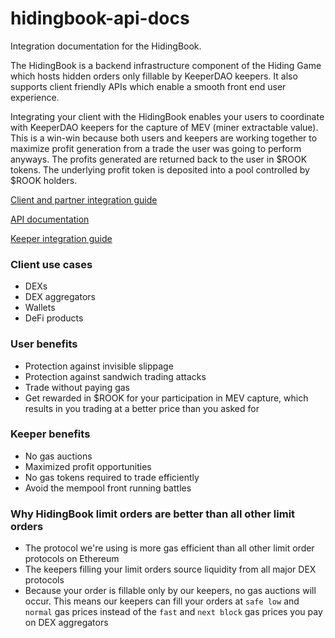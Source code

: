 # hidingbook-api-docs
Integration documentation for the HidingBook. 

The HidingBook is a backend infrastructure component of the Hiding Game which hosts hidden orders only fillable by KeeperDAO keepers. It also supports client friendly APIs which enable a smooth front end user experience.

Integrating your client with the HidingBook enables your users to coordinate with KeeperDAO keepers for the capture of MEV (miner extractable value). This is a win-win because both users and keepers are working together to maximize profit generation from a trade the user was going to perform anyways. The profits generated are returned back to the user in $ROOK tokens. The underlying profit token is deposited into a pool controlled by $ROOK holders.

[Client and partner integration guide](docs/client.md)

[API documentation](docs/api.md)

[Keeper integration guide](docs/keeper.md)

### Client use cases
* DEXs
* DEX aggregators
* Wallets
* DeFi products

### User benefits
* Protection against invisible slippage
* Protection against sandwich trading attacks 
* Trade without paying gas
* Get rewarded in $ROOK for your participation in MEV capture, which results in you trading at a better price than you asked for

### Keeper benefits
* No gas auctions
* Maximized profit opportunities
* No gas tokens required to trade efficiently
* Avoid the mempool front running battles

### Why HidingBook limit orders are better than all other limit orders
* The protocol we're using is more gas efficient than all other limit order protocols on Ethereum
* The keepers filling your limit orders source liquidity from all major DEX protocols
* Because your order is fillable only by our keepers, no gas auctions will occur. This means our keepers can fill your orders at `safe low` and `normal` gas prices instead of the `fast` and `next block` gas prices you pay on DEX aggregators
